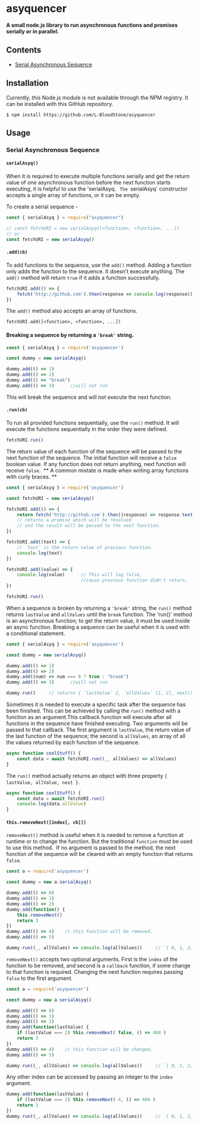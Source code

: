 # asyquencer
**A small node.js library to run asynchronous functions and promises serially or in parallel.**

## Contents
* [Serial Asynchronous Sequence](#Serial-Asynchronous-Sequence)

## Installation
Currently, this Node.js module is not available through the NPM registry. It can be installed with this GitHub repository.

```console
$ npm install https://github.com/L-BloodStone/asyquencer
```

## Usage

### Serial Asynchronous Sequence
#### `serialAsyq()`

When it is required to execute multiple functions serially and get the return value of one asynchronous function before the next function starts executing, it is helpful to use the 'serialAsyq`. The `serialAsyq` constructor accepts a single array of functions, or it can be empty. 

To create a serial sequence -
```js
const { serialAsyq } = require("asyquencer")

// const fetchURI = new serialAsyq([<function>, <function>, ...])
// or
const fetchURI = new serialAsyq()
```

#### `.add(cb)`
To add functions to the sequence, use the `add()` method. Adding a function only adds the function to the sequence.
It doesn't execute anything. The `add()` method will return `true` if it adds a function successfully. 
     
```js
fetchURI.add(() => {
    fetch('http://github.com').then(response => console.log(response))
})
```

The `add()` method also accepts an array of functions.

```
fetchURI.add([<function>, <function>, ...])
```

#### Breaking a sequence by returning a `'break'` string.

```js
const { serialAsyq } = require('asyquencer')

const dummy = new serialAsyq()

dummy.add(() => 1)
dummy.add(() => 2)
dummy.add(() => "break")
dummy.add(() => 3)      //will not run
```
This will break the sequence and will not execute the next function.

#### `.run(cb)`
To run all provided functions sequentially, use the `run()` method. It will execute the functions sequentially in the order they were defined.

```js
fetchURI.run()
```

The return value of each function of the sequence will be passed to the next function of the sequence.
The initial function will receive a `false` boolean value.
If any function does not return anything, next function will receive `false`. 
** A common mistate is made when writing array functions with curly braces. **
```js
const { serialAsyq } = require('asyquencer')

const fetchURI = new serialAsyq()

fetchURI.add(() => {
    return fetch('http://github.com').then((response) => response.text())
    // returns a promise which will be resolved
    // and the result will be passed to the next function.
})

fetchURI.add((text) => {
    // `text` is the return value of previous function.
    console.log(text)
})

fetchURI.add((value) => {
    console.log(value)      // This will log false,
                            //cause previous function didn't return.
})

fetchURI.run()
```

When a sequence is broken by returning a `'break'` string, the `run()` method returns `lastValue` and `allValues` until the `break` function. The 'run()' method is an asynchronous function; to get the return value, it must be used inside an async function.
Breaking a sequence can be useful when it is used with a conditional statement.

```js
const { serialAsyq } = require('asyquencer')

const dummy = new serialAsyq()

dummy.add(() => 1)
dummy.add(() => 2)
dummy.add((num) => num === 0 ? true : "break")
dummy.add(() => 3)      //will not run

dummy.run()     // returns { `lastValue` 2, `allValues` [1, 2], next() }
```
Sometimes it is needed to execute a specific task after the sequence has been finished. This can be achieved by calling the `run()` method with a function as an argument.This callback function will execute after all functions in the sequence have finished executing. Two arguments will be passed to that callback. The first argument is `lastValue`, the return value of the last function of the sequence; the second is `allValues`, an array of all the values returned by each function of the sequence.

```js
async function coolStuff() {
    const data = await fetchURI.run((_, allValues) => allValues)
}
```

The `run()` method actually returns an object with three property `{ lastValue, allValue, next }`.

```js
async function coolStuff() {
    const data = await fetchURI.run()
    console.log(data.allValue)
}
```


#### `this.removeNext([index[, cb]])`

`removeNext()` method is useful when it is needed to remove a function at runtime or to change the function.
But the traditional `function` must be used to use this method. 
If no argument is passed to the method, the next function of the sequence will be cleared with an empty function that returns `false`.

```js
const a = require('asyquencer')

const dummy = new a.serialAsyq()

dummy.add(() => 0)
dummy.add(() => 1)
dummy.add(() => 2)
dummy.add(function() {
    this.removeNext() 
    return 3
})
dummy.add(() => 4)    // this function will be removed.
dummy.add(() => 5)

dummy.run((_, allValues) => console.log(allValues))     // `[ 0, 1, 2, 3, false, 5 ]`
```

`removeNext()` accepts two optional arguments. First is the `index` of the function to be removed, and second is a `callback`
function, if some change to that function is required. Changing the next function requires passing `false` to the first argument.

```js
const a = require('asyquencer')

const dummy = new a.serialAsyq()

dummy.add(() => 0)
dummy.add(() => 1)
dummy.add(() => 2)
dummy.add(function(lastValue) {
    if (lastValue === 2) this.removeNext( false, () => 404 ) 
    return 3
})
dummy.add(() => 4)    // this function will be changed.
dummy.add(() => 5)

dummy.run((_, allValues) => console.log(allValues))     // `[ 0, 1, 2, 3, 404, 5 ]`
```

Any other index can be accessed by passing an integer to the `index` argument.

```js
dummy.add(function(lastValue) {
    if (lastValue === 2) this.removeNext( 4, () => 404 ) 
    return 3
})
dummy.run((_, allValues) => console.log(allValues))     // `[ 0, 1, 2, 3, 4, 404 ]`
```
